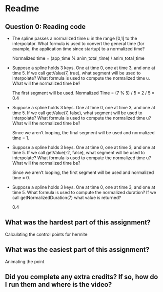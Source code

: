 
# Readme

## Question 0: Reading code

* The spline passes a normalized time u in the range [0,1] to the interpolator. What formula is used to convert the general time (for example, the application time since startup) to a normalized time?

    Normalized time = (app_time % anim_total_time) / anim_total_time

* Suppose a spline holds 3 keys. One at time 0, one at time 3, and one at time 5. If we call getValue(7, true), what segment will be used to interpolate? What formula is used to compute the normalized time u. What will the normalized time be?

    The first segment will be used.
    Normalized Time = (7 % 5) / 5 = 2 / 5 = 0.4

* Suppose a spline holds 3 keys. One at time 0, one at time 3, and one at time 5. If we call getValue(7, false), what segment will be used to interpolate? What formula is used to compute the normalized time u? What will the normalized time be?

    Since we aren't looping, the final segment will be used and normalized time = 1.

* Suppose a spline holds 3 keys. One at time 0, one at time 3, and one at time 5. If we call getValue(-2, false), what segment will be used to interpolate? What formula is used to compute the normalized time u? What will the normalized time be?

    Since we aren't looping, the first segment will be used and normalized time = 0.

* Suppose a spline holds 3 keys. One at time 0, one at time 3, and one at time 5. What formula is used to compute the normalized duration? If we call getNormalizedDuration(7) what value is returned? 

    0.4

## What was the hardest part of this assignment?

Calculating the control points for hermite

## What was the easiest part of this assignment?

Animating the point

## Did you complete any extra credits?  If so, how do I run them and where is the video?

